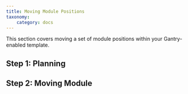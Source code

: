 ```yaml
---
title: Moving Module Positions
taxonomy:
    category: docs
---
```


This section covers moving a set of module positions within your Gantry-enabled template.



Step 1: Planning
----------------


Step 2: Moving Module
---------------------

